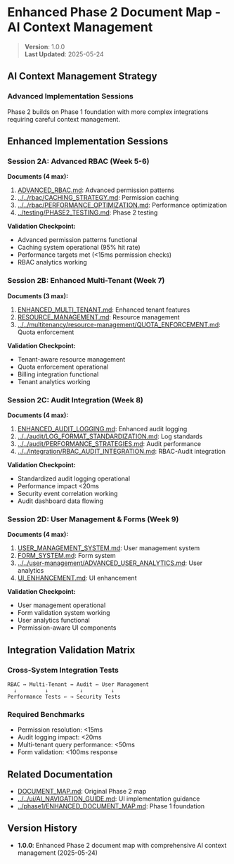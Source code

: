 
# Enhanced Phase 2 Document Map - AI Context Management

> **Version**: 1.0.0  
> **Last Updated**: 2025-05-24

## AI Context Management Strategy

### Advanced Implementation Sessions
Phase 2 builds on Phase 1 foundation with more complex integrations requiring careful context management.

## Enhanced Implementation Sessions

### Session 2A: Advanced RBAC (Week 5-6)
**Documents (4 max):**
1. [ADVANCED_RBAC.md](ADVANCED_RBAC.md): Advanced permission patterns
2. [../../rbac/CACHING_STRATEGY.md](../../rbac/CACHING_STRATEGY.md): Permission caching
3. [../../rbac/PERFORMANCE_OPTIMIZATION.md](../../rbac/PERFORMANCE_OPTIMIZATION.md): Performance optimization
4. [../testing/PHASE2_TESTING.md](../testing/PHASE2_TESTING.md): Phase 2 testing

**Validation Checkpoint:**
- Advanced permission patterns functional
- Caching system operational (95% hit rate)
- Performance targets met (<15ms permission checks)
- RBAC analytics working

### Session 2B: Enhanced Multi-Tenant (Week 7)
**Documents (3 max):**
1. [ENHANCED_MULTI_TENANT.md](ENHANCED_MULTI_TENANT.md): Enhanced tenant features
2. [RESOURCE_MANAGEMENT.md](RESOURCE_MANAGEMENT.md): Resource management
3. [../../multitenancy/resource-management/QUOTA_ENFORCEMENT.md](../../multitenancy/resource-management/QUOTA_ENFORCEMENT.md): Quota enforcement

**Validation Checkpoint:**
- Tenant-aware resource management
- Quota enforcement operational
- Billing integration functional
- Tenant analytics working

### Session 2C: Audit Integration (Week 8)
**Documents (4 max):**
1. [ENHANCED_AUDIT_LOGGING.md](ENHANCED_AUDIT_LOGGING.md): Enhanced audit logging
2. [../../audit/LOG_FORMAT_STANDARDIZATION.md](../../audit/LOG_FORMAT_STANDARDIZATION.md): Log standards
3. [../../audit/PERFORMANCE_STRATEGIES.md](../../audit/PERFORMANCE_STRATEGIES.md): Audit performance
4. [../../integration/RBAC_AUDIT_INTEGRATION.md](../../integration/RBAC_AUDIT_INTEGRATION.md): RBAC-Audit integration

**Validation Checkpoint:**
- Standardized audit logging operational
- Performance impact <20ms
- Security event correlation working
- Audit dashboard data flowing

### Session 2D: User Management & Forms (Week 9)
**Documents (4 max):**
1. [USER_MANAGEMENT_SYSTEM.md](USER_MANAGEMENT_SYSTEM.md): User management system
2. [FORM_SYSTEM.md](FORM_SYSTEM.md): Form system
3. [../../user-management/ADVANCED_USER_ANALYTICS.md](../../user-management/ADVANCED_USER_ANALYTICS.md): User analytics
4. [UI_ENHANCEMENT.md](UI_ENHANCEMENT.md): UI enhancement

**Validation Checkpoint:**
- User management operational
- Form validation system working
- User analytics functional
- Permission-aware UI components

## Integration Validation Matrix

### Cross-System Integration Tests
```
RBAC ↔ Multi-Tenant ↔ Audit ↔ User Management
  ↓         ↓          ↓         ↓
Performance Tests ← → Security Tests
```

### Required Benchmarks
- Permission resolution: <15ms
- Audit logging impact: <20ms
- Multi-tenant query performance: <50ms
- Form validation: <100ms response

## Related Documentation

- [DOCUMENT_MAP.md](DOCUMENT_MAP.md): Original Phase 2 map
- [../../ui/AI_NAVIGATION_GUIDE.md](../../ui/AI_NAVIGATION_GUIDE.md): UI implementation guidance
- [../phase1/ENHANCED_DOCUMENT_MAP.md](../phase1/ENHANCED_DOCUMENT_MAP.md): Phase 1 foundation

## Version History

- **1.0.0**: Enhanced Phase 2 document map with comprehensive AI context management (2025-05-24)
